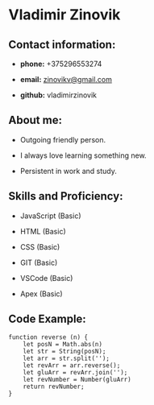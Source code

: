# Vladimir Zinovik

## Contact information:

- **phone:** +375296553274

- **email:** zinovikv@gmail.com

- **github:** vladimirzinovik

## About me:

- Outgoing friendly person.

- I always love learning something new.

- Persistent in work and study.

## Skills and Proficiency:

- JavaScript (Basic)

- HTML (Basic)

- CSS (Basic)

- GIT (Basic)

- VSCode (Basic)

- Apex (Basic)

## Code Example:

```
function reverse (n) {
    let posN = Math.abs(n)
    let str = String(posN);
    let arr = str.split('');
    let revArr = arr.reverse();
    let gluArr = revArr.join('');
    let revNumber = Number(gluArr)
    return revNumber;   
}
```